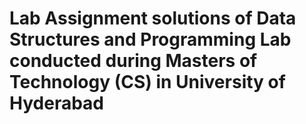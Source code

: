 
# Lab Assignment solutions of Data Structures and Programming Lab conducted during Masters of Technology (CS)  in University of Hyderabad
